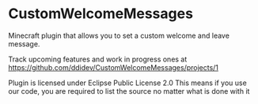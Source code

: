 # CustomWelcomeMessages
Minecraft plugin that allows you to set a custom welcome and leave message.


Track upcoming features and work in progress ones at https://github.com/ddidev/CustomWelcomeMessages/projects/1

Plugin is licensed under Eclipse Public License 2.0
This means if you use our code, you are required to list the source no matter what is done with it
